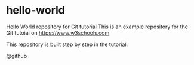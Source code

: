 # hello-world
Hello World repository for Git tutorial
This is an example repository for the Git tutoial on https://www.w3schools.com

This repository is built step by step in the tutorial.

@github
